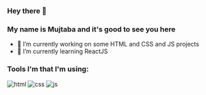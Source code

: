 ### Hey there 👋
### My name is Mujtaba and it's good to see you here

- 🔭 I’m currently working on some HTML and CSS and JS projects
- 🌱 I’m currently learning ReactJS


### Tools I'm that I'm using:
![html](https://github.com/MujtbaHussein/MujtbaHussein/assets/91373163/258b172a-1494-49a6-aac7-463f531af5c9)
![css](https://github.com/MujtbaHussein/MujtbaHussein/assets/91373163/bd0e8c32-d292-45c8-8064-551995591a4e)
![js](https://github.com/MujtbaHussein/MujtbaHussein/assets/91373163/10e86636-8340-4801-8234-dcace9b93bb7)
<!--
**MujtbaHussein/MujtbaHussein** is a ✨ _special_ ✨ repository because its `README.md` (this file) appears on your GitHub profile.
Here are some ideas to get you started:
- 🤔 I’m looking for help with ...
- 💬 Ask me about ...
- 📫 How to reach me: ...
- 😄 Pronouns: ...
- ⚡ Fun fact: ...
-->
